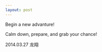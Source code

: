 ```yaml
---
layout: post
---
```

Begin a new advanture!

Calm down, prepare, and grab your chance!

2014.03.27 龙翔
